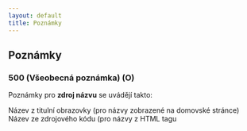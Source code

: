 ```yaml
---
layout: default
title: Poznámky
---
```


## Poznámky

### 500 (Všeobecná poznámka) (O)

Poznámky pro **zdroj názvu** se uvádějí takto:

 Název z titulní obrazovky (pro názvy zobrazené na domovské stránce)
 Název ze zdrojového kódu (pro názvy z HTML tagu <title>)

Poznámky pro zdroj názvu a datum prohlédnutí zdroje se slučují do jedné poznámky s tímto zněním:

  Název z titulní obrazovky (verze z 2.3.2007)
  pozn.: datum vztahující se k verzi dokumentu se uvádí bez nul, přestože v šabloně jsou vždy dvě hvězdičky \**\**.\**\**.20** - tedy nikoli 02.03.2007, ale 2.3.2007

Pokud je z hlavního názvu vypuštěn rok, nebo jiný měnící se údaj, zapisuje se poznámka:
Součástí hlavního názvu je označení (roku/čísla...).

Pokud dojde ke změně názvu, upravíme pole 245 a také datum v poli 500.

Poznámka se zapisuje pouze v určených případech - viz pole 245.


### 520 (Resumé) (O)
Stručný, výstižný popis obsahu zdroje. Do pole 520 zapisujeme poznámku, že součástí stránek je také časopis, pokud pro něj již není vytvořený záznam (v opačném případě se použije pole 787 nebo 700 $i).


### 588 (Poznámka k zdroji popisu) (O)
* uvádí se u pokračujících online zdrojů
* datum prohlédnutí zdroje, na němž je založen popis
  * kombinovaná poznámka
    * poznámka typu „Popsáno podle“
    * poznámkou o pramenu popisu hlavního názvu
* indikátory jsou prázdné
* např.: 588 $a Popsáno podle: ...; název z titulní obrazovky (verze z 9.1.2015)
